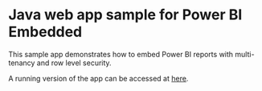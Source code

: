 # Java web app sample for Power BI Embedded

This sample app demonstrates how to embed Power BI reports with multi-tenancy and row level security. 

A running version of the app can be accessed at [here](http://pbiejava.azurewebsites.net/powerbiembedsample).
 